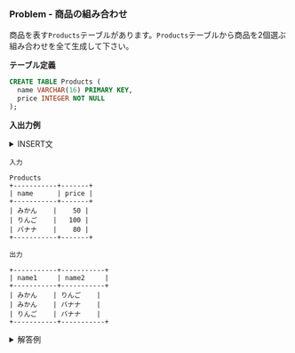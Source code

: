 ### Problem - 商品の組み合わせ

商品を表す`Products`テーブルがあります。`Products`テーブルから商品を2個選ぶ組み合わせを全て生成して下さい。

**テーブル定義**

```sql
CREATE TABLE Products (
  name VARCHAR(16) PRIMARY KEY,
  price INTEGER NOT NULL
);
```

**入出力例**

<details>
<summary>INSERT文</summary>

```sql
INSERT INTO Products VALUES ('りんご', 100);
INSERT INTO Products VALUES ('みかん', 50);
INSERT INTO Products VALUES ('バナナ', 80);
```
</details>

```
入力

Products
+-----------+-------+
| name      | price |
+-----------+-------+
| みかん    |    50 |
| りんご    |   100 |
| バナナ    |    80 |
+-----------+-------+

出力

+-----------+-----------+
| name1     | name2     |
+-----------+-----------+
| みかん    | りんご    |
| みかん    | バナナ    |
| りんご    | バナナ    |
+-----------+-----------+
```

<details>
<summary>解答例</summary>

```sql
select
  P1.name as name1,
  P2.name as name2
from
  Products P1
  inner join Products P2
  on P1.name < P2.name
;
```
</details>
